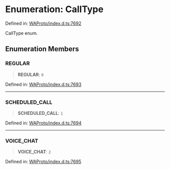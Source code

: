 # Enumeration: CallType

Defined in: [WAProto/index.d.ts:7692](https://github.com/Fokusdotid/bail/blob/3856b89f13bbe82f2e10396a28cd4ef2089de845/WAProto/index.d.ts#L7692)

CallType enum.

## Enumeration Members

### REGULAR

> **REGULAR**: `0`

Defined in: [WAProto/index.d.ts:7693](https://github.com/Fokusdotid/bail/blob/3856b89f13bbe82f2e10396a28cd4ef2089de845/WAProto/index.d.ts#L7693)

***

### SCHEDULED\_CALL

> **SCHEDULED\_CALL**: `1`

Defined in: [WAProto/index.d.ts:7694](https://github.com/Fokusdotid/bail/blob/3856b89f13bbe82f2e10396a28cd4ef2089de845/WAProto/index.d.ts#L7694)

***

### VOICE\_CHAT

> **VOICE\_CHAT**: `2`

Defined in: [WAProto/index.d.ts:7695](https://github.com/Fokusdotid/bail/blob/3856b89f13bbe82f2e10396a28cd4ef2089de845/WAProto/index.d.ts#L7695)
